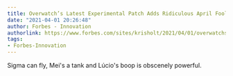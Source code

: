 ```yaml
---
title: Overwatch’s Latest Experimental Patch Adds Ridiculous April Fool’s Buffs
date: "2021-04-01 20:26:48"
author: Forbes - Innovation
authorlink: https://www.forbes.com/sites/krisholt/2021/04/01/overwatchs-latest-experimental-patch-adds-ridiculous-april-fools-buffs/
tags:
- Forbes-Innovation
---
```

Sigma can fly, Mei's a tank and Lúcio's boop is obscenely powerful.
